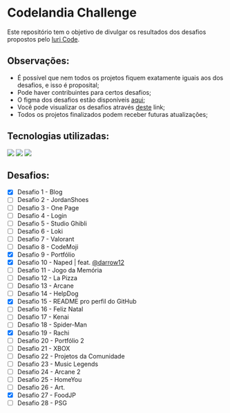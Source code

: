 # Codelandia Challenge

Este repositório tem o objetivo de divulgar os resultados dos desafios propostos pelo <a href="https://github.com/iuricode">Iuri Code</a>.

## Observações:
<ul>
  <li>É possível que nem todos os projetos fiquem exatamente iguais aos dos desafios, e isso é proposital;</li>
  <li>Pode haver contribuintes para certos desafios;</li>
  <li>O figma dos desafios estão disponíveis <a href="https://www.figma.com/file/Yb9IBH56g7T1hdIyZ3BMNO/Desafios---Codel%C3%A2ndia?node-id=624%3A2">aqui</a>;</li>
  <li>Você pode visualizar os desafios através <a href="https://paulobarone.github.io/Codelandia-Challenge/disclosure/src/pages/">deste</a> link;</li>
  <li>Todos os projetos finalizados podem receber futuras atualizações;</li>
</ul>

## Tecnologias utilizadas:
<div>
  <img src="https://img.shields.io/badge/HTML5-E34F26?style=for-the-badge&logo=html5&logoColor=white">
  <img src="https://img.shields.io/badge/CSS3-1572B6?style=for-the-badge&logo=css3&logoColor=white">
  <img src="https://img.shields.io/badge/Figma-F24E1E?style=for-the-badge&logo=figma&logoColor=white">
</div>

## Desafios:

- [x] Desafio 1 - Blog <br/>
- [ ] Desafio 2 - JordanShoes <br/>
- [ ] Desafio 3 - One Page <br/>
- [ ] Desafio 4 - Login <br/>
- [ ] Desafio 5 - Studio Ghibli <br/>
- [ ] Desafio 6 - Loki <br/>
- [ ] Desafio 7 - Valorant <br/>
- [ ] Desafio 8 - CodeMoji <br/>
- [x] Desafio 9 - Portfólio <br/>
- [x] Desafio 10 - Naped | feat. <a href="https://github.com/darrow12">@darrow12</a> <br/>
- [ ] Desafio 11 - Jogo da Memória <br/>
- [ ] Desafio 12 - La Pizza <br/>
- [ ] Desafio 13 - Arcane <br/>
- [ ] Desafio 14 - HelpDog <br/>
- [x] Desafio 15 - README pro perfil do GitHub <br/>
- [ ] Desafio 16 - Feliz Natal <br/>
- [ ] Desafio 17 - Kenai <br/>
- [ ] Desafio 18 - Spider-Man <br/>
- [x] Desafio 19 - Rachi <br/>
- [ ] Desafio 20 - Portfólio 2 <br/>
- [ ] Desafio 21 - XBOX <br/>
- [ ] Desafio 22 - Projetos da Comunidade <br/>
- [ ] Desafio 23 - Music Legends <br/>
- [ ] Desafio 24 - Arcane 2 <br/>
- [ ] Desafio 25 - HomeYou <br/>
- [ ] Desafio 26 - Art. <br/>
- [x] Desafio 27 - FoodJP <br/>
- [ ] Desafio 28 - PSG <br/>
